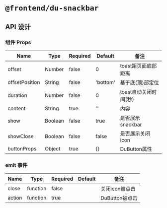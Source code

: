 # `@frontend/du-snackbar`

## API 设计

### 组件 Props

| Name | Type | Required | Default | 备注 |
| ---- | ---- | -------- | ------- | ---- |
| offset | Number | false | 0 | toast距页面底部距离 |
| offsetPosition | String | false | 'bottom' | 基于底(顶)部定位 |
| duration | Number | false | 0 | toast自动关闭时间(秒) |
| content | String | true | '' | 内容 |
| show | Boolean | false | true | 是否展示snackbar |
| showClose | Boolean | false | false | 是否展示关闭icon |
| buttonProps | Object | true | {} | DuButton属性 |

### emit 事件

| Name | Type | Required | Default | 备注 |
| ---- | ---- | -------- | ------- | ---- |
| close | function | false |   | 关闭icon被点击 |
| action | function | true |   | DuButton被点击 |  
